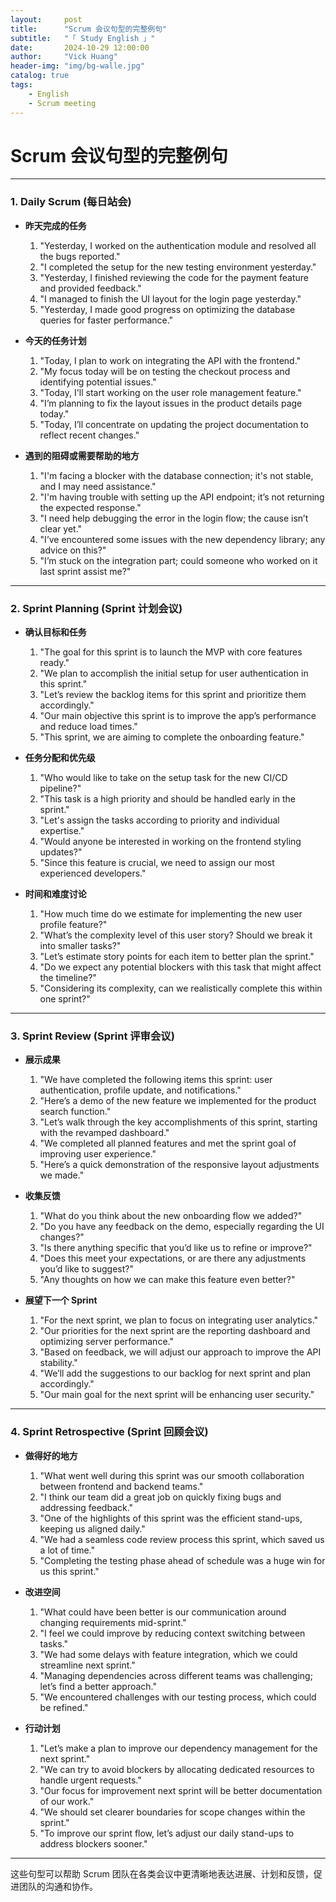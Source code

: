 ```yaml
---
layout:     post
title:      "Scrum 会议句型的完整例句"
subtitle:   "「 Study English 」" 
date:       2024-10-29 12:00:00
author:     "Vick Huang"
header-img: "img/bg-walle.jpg"
catalog: true
tags:
    - English
    - Scrum meeting
---
```



# Scrum 会议句型的完整例句

---

### 1. **Daily Scrum (每日站会)**
   - **昨天完成的任务**
     1. "Yesterday, I worked on the authentication module and resolved all the bugs reported."
     2. "I completed the setup for the new testing environment yesterday."
     3. "Yesterday, I finished reviewing the code for the payment feature and provided feedback."
     4. "I managed to finish the UI layout for the login page yesterday."
     5. "Yesterday, I made good progress on optimizing the database queries for faster performance."

   - **今天的任务计划**
     1. "Today, I plan to work on integrating the API with the frontend."
     2. "My focus today will be on testing the checkout process and identifying potential issues."
     3. "Today, I'll start working on the user role management feature."
     4. "I’m planning to fix the layout issues in the product details page today."
     5. "Today, I’ll concentrate on updating the project documentation to reflect recent changes."

   - **遇到的阻碍或需要帮助的地方**
     1. "I'm facing a blocker with the database connection; it's not stable, and I may need assistance."
     2. "I'm having trouble with setting up the API endpoint; it’s not returning the expected response."
     3. "I need help debugging the error in the login flow; the cause isn’t clear yet."
     4. "I’ve encountered some issues with the new dependency library; any advice on this?"
     5. "I’m stuck on the integration part; could someone who worked on it last sprint assist me?"

---

### 2. **Sprint Planning (Sprint 计划会议)**
   - **确认目标和任务**
     1. "The goal for this sprint is to launch the MVP with core features ready."
     2. "We plan to accomplish the initial setup for user authentication in this sprint."
     3. "Let’s review the backlog items for this sprint and prioritize them accordingly."
     4. "Our main objective this sprint is to improve the app’s performance and reduce load times."
     5. "This sprint, we are aiming to complete the onboarding feature."

   - **任务分配和优先级**
     1. "Who would like to take on the setup task for the new CI/CD pipeline?"
     2. "This task is a high priority and should be handled early in the sprint."
     3. "Let's assign the tasks according to priority and individual expertise."
     4. "Would anyone be interested in working on the frontend styling updates?"
     5. "Since this feature is crucial, we need to assign our most experienced developers."

   - **时间和难度讨论**
     1. "How much time do we estimate for implementing the new user profile feature?"
     2. "What’s the complexity level of this user story? Should we break it into smaller tasks?"
     3. "Let’s estimate story points for each item to better plan the sprint."
     4. "Do we expect any potential blockers with this task that might affect the timeline?"
     5. "Considering its complexity, can we realistically complete this within one sprint?"

---

### 3. **Sprint Review (Sprint 评审会议)**
   - **展示成果**
     1. "We have completed the following items this sprint: user authentication, profile update, and notifications."
     2. "Here’s a demo of the new feature we implemented for the product search function."
     3. "Let’s walk through the key accomplishments of this sprint, starting with the revamped dashboard."
     4. "We completed all planned features and met the sprint goal of improving user experience."
     5. "Here’s a quick demonstration of the responsive layout adjustments we made."

   - **收集反馈**
     1. "What do you think about the new onboarding flow we added?"
     2. "Do you have any feedback on the demo, especially regarding the UI changes?"
     3. "Is there anything specific that you’d like us to refine or improve?"
     4. "Does this meet your expectations, or are there any adjustments you’d like to suggest?"
     5. "Any thoughts on how we can make this feature even better?"

   - **展望下一个 Sprint**
     1. "For the next sprint, we plan to focus on integrating user analytics."
     2. "Our priorities for the next sprint are the reporting dashboard and optimizing server performance."
     3. "Based on feedback, we will adjust our approach to improve the API stability."
     4. "We’ll add the suggestions to our backlog for next sprint and plan accordingly."
     5. "Our main goal for the next sprint will be enhancing user security."

---

### 4. **Sprint Retrospective (Sprint 回顾会议)**
   - **做得好的地方**
     1. "What went well during this sprint was our smooth collaboration between frontend and backend teams."
     2. "I think our team did a great job on quickly fixing bugs and addressing feedback."
     3. "One of the highlights of this sprint was the efficient stand-ups, keeping us aligned daily."
     4. "We had a seamless code review process this sprint, which saved us a lot of time."
     5. "Completing the testing phase ahead of schedule was a huge win for us this sprint."

   - **改进空间**
     1. "What could have been better is our communication around changing requirements mid-sprint."
     2. "I feel we could improve by reducing context switching between tasks."
     3. "We had some delays with feature integration, which we could streamline next sprint."
     4. "Managing dependencies across different teams was challenging; let’s find a better approach."
     5. "We encountered challenges with our testing process, which could be refined."

   - **行动计划**
     1. "Let’s make a plan to improve our dependency management for the next sprint."
     2. "We can try to avoid blockers by allocating dedicated resources to handle urgent requests."
     3. "Our focus for improvement next sprint will be better documentation of our work."
     4. "We should set clearer boundaries for scope changes within the sprint."
     5. "To improve our sprint flow, let’s adjust our daily stand-ups to address blockers sooner."

---

这些句型可以帮助 Scrum 团队在各类会议中更清晰地表达进展、计划和反馈，促进团队的沟通和协作。